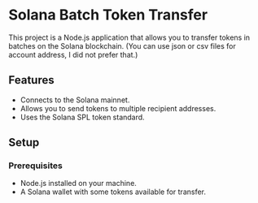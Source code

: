 # Solana Batch Token Transfer

This project is a Node.js application that allows you to transfer tokens in batches on the Solana blockchain. 
(You can use json or csv files for account address, I did not prefer that.)
## Features

- Connects to the Solana mainnet.
- Allows you to send tokens to multiple recipient addresses.
- Uses the Solana SPL token standard.

## Setup

### Prerequisites

- Node.js installed on your machine.
- A Solana wallet with some tokens available for transfer.

